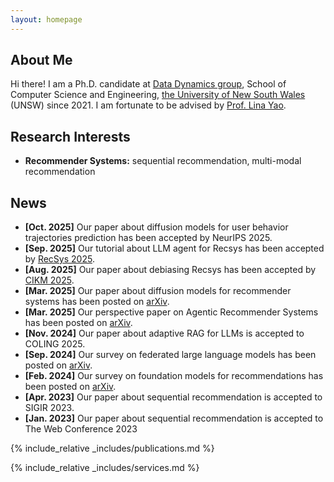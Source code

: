 ```yaml
---
layout: homepage
---
```


## About Me

Hi there! I am a Ph.D. candidate at [Data Dynamics group](http://insdata.org/beta), School of Computer Science and Engineering, [the University of New South Wales ](https://www.unsw.edu.au/)(UNSW) since 2021. I am fortunate to be advised by [Prof. Lina Yao](http://www.linayao.com/). 

## Research Interests

- **Recommender Systems:** sequential recommendation, multi-modal recommendation

## News

- **[Oct. 2025]** Our paper about diffusion models for user behavior trajectories prediction has been accepted by NeurIPS 2025.
- **[Sep. 2025]** Our tutorial about LLM agent for Recsys has been accepted by [RecSys 2025](https://dl.acm.org/doi/full/10.1145/3705328.3748007).
- **[Aug. 2025]** Our paper about debiasing Recsys has been accepted by [CIKM 2025](https://arxiv.org/pdf/2505.03655?).
- **[Mar. 2025]** Our paper about diffusion models for recommender systems has been posted on [arXiv](https://arxiv.org/abs/2410.21967).
- **[Mar. 2025]** Our perspective paper on Agentic Recommender Systems has been posted on [arXiv](https://arxiv.org/abs/2503.16734).
- **[Nov. 2024]** Our paper about adaptive RAG for LLMs is accepted to COLING 2025.
- **[Sep. 2024]** Our survey on federated large language models has been posted on [arXiv](https://arxiv.org/pdf/2409.15723).
- **[Feb. 2024]** Our survey on foundation models for recommendations has been posted on [arXiv](https://arxiv.org/abs/2402.11143).
- **[Apr. 2023]** Our paper about sequential recommendation is accepted to SIGIR 2023.
- **[Jan. 2023]** Our paper about sequential recommendation is accepted to The Web Conference 2023

{% include_relative _includes/publications.md %}

{% include_relative _includes/services.md %}
